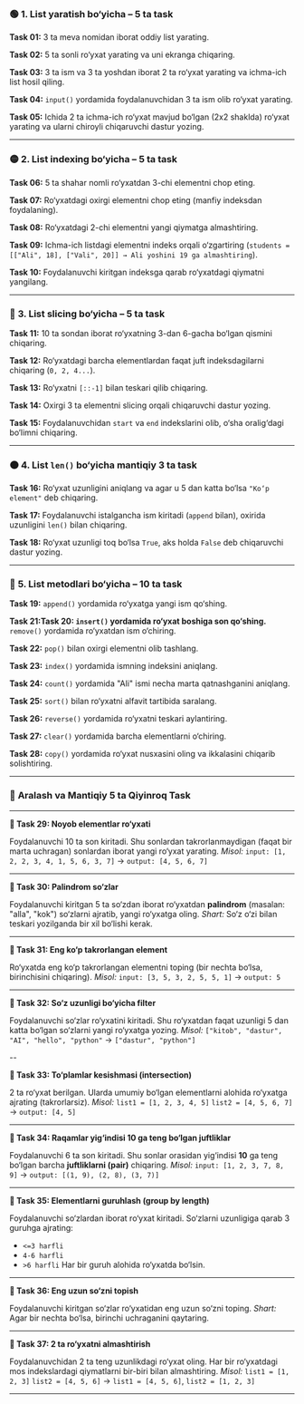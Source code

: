### 🟢 **1. List yaratish bo‘yicha – 5 ta task**

**Task 01:** 3 ta meva nomidan iborat oddiy list yarating.

**Task 02:** 5 ta sonli ro‘yxat yarating va uni ekranga chiqaring.

**Task 03:** 3 ta ism va 3 ta yoshdan iborat 2 ta ro‘yxat yarating va ichma-ich list hosil qiling.

**Task 04:** `input()` yordamida foydalanuvchidan 3 ta ism olib ro‘yxat yarating.

**Task 05:** Ichida 2 ta ichma-ich ro‘yxat mavjud bo‘lgan (2x2 shaklda) ro‘yxat yarating va ularni chiroyli chiqaruvchi dastur yozing.

---

### 🟡 **2. List indexing bo‘yicha – 5 ta task**

**Task 06:** 5 ta shahar nomli ro‘yxatdan 3-chi elementni chop eting.

**Task 07:** Ro‘yxatdagi oxirgi elementni chop eting (manfiy indeksdan foydalaning).

**Task 08:** Ro‘yxatdagi 2-chi elementni yangi qiymatga almashtiring.

**Task 09:** Ichma-ich listdagi elementni indeks orqali o‘zgartiring (`students = [["Ali", 18], ["Vali", 20]] → Ali yoshini 19 ga almashtiring`).

**Task 10:** Foydalanuvchi kiritgan indeksga qarab ro‘yxatdagi qiymatni yangilang.

---

### 🔵 **3. List slicing bo‘yicha – 5 ta task**

**Task 11:** 10 ta sondan iborat ro‘yxatning 3-dan 6-gacha bo‘lgan qismini chiqaring.

**Task 12:** Ro‘yxatdagi barcha elementlardan faqat juft indeksdagilarni chiqaring (`0, 2, 4...`).

**Task 13:** Ro‘yxatni `[::-1]` bilan teskari qilib chiqaring.

**Task 14:** Oxirgi 3 ta elementni slicing orqali chiqaruvchi dastur yozing.

**Task 15:** Foydalanuvchidan `start` va `end` indekslarini olib, o‘sha oralig‘dagi bo‘limni chiqaring.

---

### 🟠 **4. List `len()` bo‘yicha mantiqiy 3 ta task**

**Task 16:** Ro‘yxat uzunligini aniqlang va agar u 5 dan katta bo‘lsa `"Ko‘p element"` deb chiqaring.

**Task 17:** Foydalanuvchi istalgancha ism kiritadi (`append` bilan), oxirida uzunligini `len()` bilan chiqaring.

**Task 18:** Ro‘yxat uzunligi toq bo‘lsa `True`, aks holda `False` deb chiqaruvchi dastur yozing.

---

### 🔴 **5. List metodlari bo‘yicha – 10 ta task**

**Task 19:** `append()` yordamida ro‘yxatga yangi ism qo‘shing.



**Task 21:**Task 20:** `insert()` yordamida ro‘yxat boshiga son qo‘shing.** `remove()` yordamida ro‘yxatdan ism o‘chiring.

**Task 22:** `pop()` bilan oxirgi elementni olib tashlang.

**Task 23:** `index()` yordamida ismning indeksini aniqlang.

**Task 24:** `count()` yordamida "Ali" ismi necha marta qatnashganini aniqlang.

**Task 25:** `sort()` bilan ro‘yxatni alfavit tartibida saralang.

**Task 26:** `reverse()` yordamida ro‘yxatni teskari aylantiring.

**Task 27:** `clear()` yordamida barcha elementlarni o‘chiring.

**Task 28:** `copy()` yordamida ro‘yxat nusxasini oling va ikkalasini chiqarib solishtiring.

---

### 🧠 **Aralash va Mantiqiy 5 ta Qiyinroq Task**

---

**🔷 Task 29: Noyob elementlar ro‘yxati**

Foydalanuvchi 10 ta son kiritadi. Shu sonlardan takrorlanmaydigan (faqat bir marta uchragan) sonlardan iborat yangi ro‘yxat yarating.
*Misol:* `input: [1, 2, 2, 3, 4, 1, 5, 6, 3, 7]` → `output: [4, 5, 6, 7]`

---

**🔷 Task 30: Palindrom so‘zlar**

Foydalanuvchi kiritgan 5 ta so‘zdan iborat ro‘yxatdan **palindrom** (masalan: "alla", "kok") so‘zlarni ajratib, yangi ro‘yxatga oling.
*Shart:* So‘z o‘zi bilan teskari yozilganda bir xil bo‘lishi kerak.

---

**🔷 Task 31: Eng ko‘p takrorlangan element**

Ro‘yxatda eng ko‘p takrorlangan elementni toping (bir nechta bo‘lsa, birinchisini chiqaring).
*Misol:* `input: [3, 5, 3, 2, 5, 5, 1]` → `output: 5`

---

**🔷 Task 32: So‘z uzunligi bo‘yicha filter**

Foydalanuvchi so‘zlar ro‘yxatini kiritadi. Shu ro‘yxatdan faqat uzunligi 5 dan katta bo‘lgan so‘zlarni yangi ro‘yxatga yozing.
*Misol:* `["kitob", "dastur", "AI", "hello", "python"` → `["dastur", "python"]`

--

**🔷 Task 33: To‘plamlar kesishmasi (intersection)**

2 ta ro‘yxat berilgan. Ularda umumiy bo‘lgan elementlarni alohida ro‘yxatga ajrating (takrorlarsiz).
*Misol:*
`list1 = [1, 2, 3, 4, 5]`
`list2 = [4, 5, 6, 7]`
→ `output: [4, 5]`

---

**🔷 Task 34: Raqamlar yig‘indisi 10 ga teng bo‘lgan juftliklar**

Foydalanuvchi 6 ta son kiritadi. Shu sonlar orasidan yig‘indisi **10** ga teng bo‘lgan barcha **juftliklarni (pair)** chiqaring.
*Misol:* `input: [1, 2, 3, 7, 8, 9]` → `output: [(1, 9), (2, 8), (3, 7)]`

---

**🔷 Task 35: Elementlarni guruhlash (group by length)**

Foydalanuvchi so‘zlardan iborat ro‘yxat kiritadi. So‘zlarni uzunligiga qarab 3 guruhga ajrating:

* `<=3 harfli`
* `4-6 harfli`
* `>6 harfli`
  Har bir guruh alohida ro‘yxatda bo‘lsin.

---

**🔷 Task 36: Eng uzun so‘zni topish**

Foydalanuvchi kiritgan so‘zlar ro‘yxatidan eng uzun so‘zni toping.
*Shart:* Agar bir nechta bo‘lsa, birinchi uchraganini qaytaring.

---

**🔷 Task 37: 2 ta ro‘yxatni almashtirish**

Foydalanuvchidan 2 ta teng uzunlikdagi ro‘yxat oling. Har bir ro‘yxatdagi mos indekslardagi qiymatlarni bir-biri bilan almashtiring.
*Misol:*
`list1 = [1, 2, 3]`
`list2 = [4, 5, 6]`
→ `list1 = [4, 5, 6]`, `list2 = [1, 2, 3]`

---
